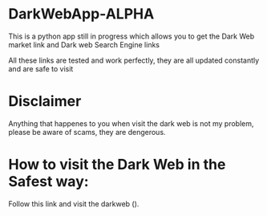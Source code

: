 # DarkWebApp-ALPHA

This is a python app still in progress which allows you to get the Dark Web market link and Dark web Search Engine links

All these links are tested and work perfectly, they are all updated constantly and are safe to visit

# Disclaimer

Anything that happenes to you when visit the dark web is not my problem, please be aware of scams, they
are dengerous.

# How to visit the Dark Web in the Safest way:

Follow this link and visit the darkweb ().
